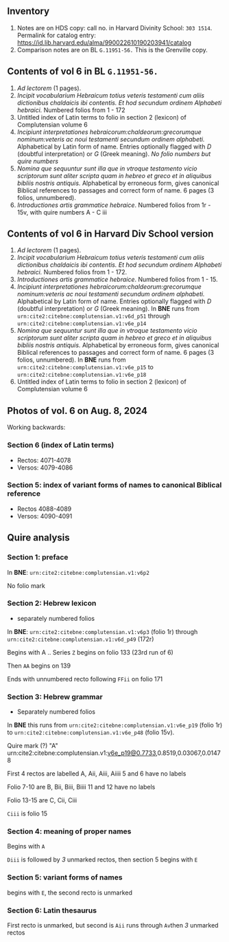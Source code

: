
## Inventory

1. Notes are on HDS copy: call no. in Harvard Divinity School: `303 1514`.  Permalink for catalog entry: https://id.lib.harvard.edu/alma/990022610190203941/catalog
2. Comparison notes are on BL  `G.11951-56.`  This is the Grenville copy.


## Contents of vol 6 in BL `G.11951-56.`


1. *Ad lectorem* (1 pages). 
2. *Incipit vocabularium Hebraicum totius veteris testamenti cum aliis dictionibus chaldaicis ibi contentis. Et hod secundum ordinem Alphabeti hebraici.* Numbered folios from 1 - 172
3. Untitled index of Latin terms to folio in section 2 (lexicon) of Complutensian volume 6
4. *Incipiunt interpretationes hebraicorum:chaldeorum:grecorumque nominum:veteris ac noui testamenti secundum ordinem alphabeti.* Alphabetical by Latin form of name. Entries optionally flagged with *D* (doubtful interpretation) or *G* (Greek meaning). *No folio numbers but quire numbers*
5. *Nomina que sequuntur sunt illa que in vtroque testamento vicio scriptorum sunt aliter scripta quam in hebreo et greco et in aliquibus bibliis nostris antiquis.* Alphabetical by erroneous form, gives canonical Biblical references to passages and correct form of name.  6 pages (3 folios, unnumbered).
6. *Introductiones artis grammatice hebraice*. Numbered folios from 1r - 15v, with quire numbers A - C iii  


## Contents of vol 6 in Harvard Div School version


1. *Ad lectorem* (1 pages). 
2. *Incipit vocabularium Hebraicum totius veteris testamenti cum aliis dictionibus chaldaicis ibi contentis. Et hod secundum ordinem Alphabeti hebraici.* Numbered folios from 1 - 172.
3. *Introductiones artis grammatice hebraice*. Numbered folios from 1 - 15.  
4. *Incipiunt interpretationes hebraicorum:chaldeorum:grecorumque nominum:veteris ac noui testamenti secundum ordinem alphabeti.* Alphabetical by Latin form of name. Entries optionally flagged with *D* (doubtful interpretation) or *G* (Greek meaning).  In **BNE** runs from `urn:cite2:citebne:complutensian.v1:v6d_p51` through `urn:cite2:citebne:complutensian.v1:v6e_p14`
5. *Nomina que sequuntur sunt illa que in vtroque testamento vicio scriptorum sunt aliter scripta quam in hebreo et greco et in aliquibus bibliis nostris antiquis.* Alphabetical by erroneous form, gives canonical Biblical references to passages and correct form of name.  6 pages (3 folios, unnumbered).  In **BNE** runs from `urn:cite2:citebne:complutensian.v1:v6e_p15` to `urn:cite2:citebne:complutensian.v1:v6e_p18`
6. Untitled index of Latin terms to folio in section 2 (lexicon) of Complutensian volume 6



## Photos of vol. 6 on Aug. 8, 2024

Working backwards:

### Section 6 (index of Latin terms)

- Rectos: 4071-4078
- Versos: 4079-4086


### Section 5: index of variant forms of names to canonical Biblical reference


- Rectos 4088-4089
- Versos: 4090-4091




## Quire analysis

### Section 1: preface

In **BNE**: `urn:cite2:citebne:complutensian.v1:v6p2`


No folio mark

### Section 2: Hebrew lexicon

- separately numbered folios

In **BNE**: `urn:cite2:citebne:complutensian.v1:v6p3` (folio 1r) through
`urn:cite2:citebne:complutensian.v1:v6d_p49` (172r)




Begins with A ..
Series `Z` begins on folio 133 (23rd run of 6)

Then `AA` begins on 139

Ends with unnumbered recto following `FFii` on folio 171



### Section 3: Hebrew grammar

- Separately numbered folios

In **BNE** this runs from `urn:cite2:citebne:complutensian.v1:v6e_p19`  (folio 1r) to `urn:cite2:citebne:complutensian.v1:v6e_p48` (folio 15v).

Quire mark (?) "A" urn:cite2:citebne:complutensian.v1:v6e_p19@0.7733,0.8519,0.03067,0.01478

First 4 rectos are labelled A, Aii, Aiii, Aiiii
5 and 6 have no labels

Folio 7-10 are B, Bii, Biii, Biiii
11 and 12 have no labels

Folio 13-15 are C, Cii, Ciii

`Ciii` is folio 15


### Section 4: meaning of proper names

Begins with `A`

`Diii` is followed by *3* unmarked  rectos, then section 5 begins with `E`

### Section 5: variant forms of names


begins with `E`, the second recto is unmarked


### Section 6: Latin thesaurus

First recto is unmarked, but second is `Aii` runs through `Av`then *3* unmarked rectos

